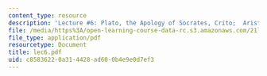```yaml
---
content_type: resource
description: 'Lecture #6: Plato, the Apology of Socrates, Crito;  Aristotle, Poetics'
file: /media/https%3A/open-learning-course-data-rc.s3.amazonaws.com/21l-422-tragedy-fall-2002/c85836220a314428ad600b4e9e0d7ef3_lec6.pdf
file_type: application/pdf
resourcetype: Document
title: lec6.pdf
uid: c8583622-0a31-4428-ad60-0b4e9e0d7ef3
---
```


